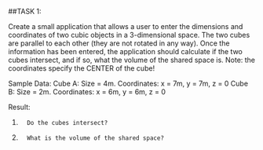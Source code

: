 ##TASK 1:

Create a small application that allows a user to enter the dimensions and coordinates of two cubic objects in a 3-dimensional space. The two cubes are parallel to each other (they are not rotated in any way). Once the information has been entered, the application should calculate if the two cubes intersect, and if so, what the volume of the shared space is.
Note: the coordinates specify the CENTER of the cube!


Sample Data:
Cube A: Size = 4m. Coordinates: x = 7m, y = 7m, z = 0
Cube B: Size = 2m. Coordinates: x = 6m, y = 6m, z = 0


Result:
1.       Do the cubes intersect?
2.       What is the volume of the shared space?
